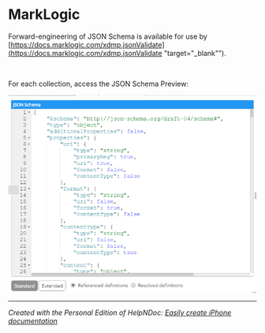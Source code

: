 # MarkLogic

Forward-engineering of JSON Schema is available for use by [https://docs.marklogic.com/xdmp.jsonValidate](<https://docs.marklogic.com/xdmp.jsonValidate> "target=\"\_blank\"").

&nbsp;

For each collection, access the JSON Schema Preview:

![Image](<lib/MarkLogic%20-%20Forward-eng%20-%20JSON%20Schema%20Preview.png>)


***
_Created with the Personal Edition of HelpNDoc: [Easily create iPhone documentation](<https://www.helpndoc.com/feature-tour/iphone-website-generation>)_
